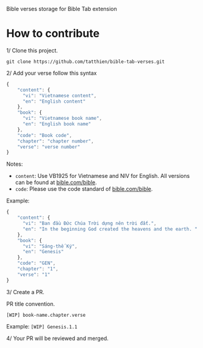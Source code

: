 Bible verses storage for Bible Tab extension

# How to contribute

1/ Clone this project.

```
git clone https://github.com/tatthien/bible-tab-verses.git
```

2/ Add your verse follow this syntax

```js
{
    "content": {
      "vi": "Vietnamese content",
      "en": "English content"
    },
    "book": {
      "vi": "Vietnamese book name",
      "en": "English book name"
    },
    "code": "Book code",
    "chapter": "chapter number",
    "verse": "verse number"
}
```

Notes:

- `content`: Use VB1925 for Vietnamese and NIV for English. All versions can be found at [bible.com/bible](bible.com/bible).
- `code`: Please use the code standard of [bible.com/bible](bible.com/bible).

Example:

```js
{
    "content": {
      "vi": "Ban đầu Đức Chúa Trời dựng nên trời đất.",
      "en": "In the beginning God created the heavens and the earth. "
    },
    "book": {
      "vi": "Sáng-thế Ký",
      "en": "Genesis"
    },
    "code": "GEN",
    "chapter": "1",
    "verse": "1"
}
```

3/ Create a PR.

PR title convention.

`[WIP] book-name.chapter.verse`

Example: `[WIP] Genesis.1.1`

4/ Your PR will be reviewed and merged.
